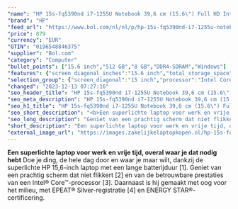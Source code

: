 ```yaml
---
"name": "HP 15s-fq5390nd i7-1255U Notebook 39,6 cm (15.6\") Full HD Intel® Core™ i7 8 GB DDR4-SDRAM 512 GB SSD Wi-Fi 5 (802.11ac) Windows 11 Home Zilver"
"brand": "HP"
"feed_url": "https://www.bol.com/nl/nl/p/hp-15s-fq5390nd-i7-1255u-notebook-39-6-cm-full-hd-intel-core-i7-8-gb-ddr4-sdram-512-gb-ssd-wi-fi-5-windows-11-home-zilver/9300000109297045"
"price": 879
"currency": "EUR"
"GTIN": "0196548846375"
"supplier": "Bol.com"
"category": "Computer"
"bullet_points": ["15.6 inch","512 GB","8 GB","DDR4-SDRAM","Windows"]
"features": {"screen_diagonal_inches":"15.6 inch","total_storage_space":"512 GB","memory_size":"8 GB","memory_type":"DDR4-SDRAM","operating_system":"Windows"}
"selection_group": {"screen_diagonal":"15 inch","processor":"Intel Core i7","changed_price_past_3_days":false,"product_family":"HP 15s"}
"changed": "2023-12-13 07:27:16"
"seo_header_title": "HP 15s-fq5390nd i7-1255U Notebook 39,6 cm (15.6\") Full HD Intel® Core™ i7 8 GB DDR4-SDRAM 512 GB SSD Wi-Fi 5 (802.11ac) Windows 11 Home Zilver"
"seo_meta_description": "HP 15s-fq5390nd i7-1255U Notebook 39,6 cm (15.6\") Full HD Intel® Core™ i7 8 GB DDR4-SDRAM 512 GB SSD Wi-Fi 5 (802.11ac) Windows 11 Home Zilver"
"seo_h1_title": "HP 15s-fq5390nd i7-1255U Notebook 39,6 cm (15.6\") Full HD Intel® Core™ i7 8 GB DDR4-SDRAM 512 GB SSD Wi-Fi 5 (802.11ac) Windows 11 Home Zilver"
"seo_short_description": "<b>Een superlichte laptop voor werk en vrije tijd, overal waar je dat nodig hebt</b> Doe je ding, de hele dag door en waar je maar wilt, dankzij de superlichte HP 15,6-inch laptop met een lange batterijduur [1]."
"seo_long_description": "Geniet van een prachtig scherm dat niet flikkert [2] en van de betrouwbare prestaties van een Intel® Core™-processor [3]. Daarnaast is hij gemaakt met oog voor het milieu, met EPEAT® Silver-registratie [4] en ENERGY STAR®-certificering."
"short_description": "Een superlichte laptop voor werk en vrije tijd, overal waar je dat nodig hebt Doe je ding, de hele dag door en waar je maar wilt, dankzij de superlichte HP 15,6-inch laptop met een lange batterijduur [1]. Geniet van een prachtig scherm dat niet flikkert [2] en van de betrouwbare prestaties van een Intel® Core™-processor [3]. Daarnaast is hij gemaakt met oog voor het milieu, met EPEAT® Silver-registratie [4] en ENERGY STAR®-certificering."
"external_image_url": "https://images.zakelijkelaptopkopen.nl/hp-15s-fq5390nd-i7-1255u-notebook-39-6-cm-full-hd-intel-core-i7-8-gb-ddr4-sdram-512-gb-ssd-wi-fi-5-windows-11-home-zilver.webp"
---
```


<b>Een superlichte laptop voor werk en vrije tijd, overal waar je dat nodig hebt</b> Doe je ding, de hele dag door en waar je maar wilt, dankzij de superlichte HP 15,6-inch laptop met een lange batterijduur [1]. Geniet van een prachtig scherm dat niet flikkert [2] en van de betrouwbare prestaties van een Intel® Core™-processor [3]. Daarnaast is hij gemaakt met oog voor het milieu, met EPEAT® Silver-registratie [4] en ENERGY STAR®-certificering.